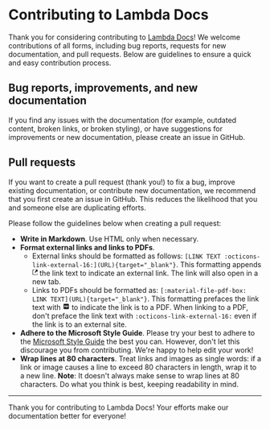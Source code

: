 # Contributing to Lambda Docs

Thank you for considering contributing to
[Lambda Docs](https://docs.lambdalabs.com)! We welcome contributions of all
forms, including bug reports, requests for new documentation, and pull requests.
Below are guidelines to ensure a quick and easy contribution process.

## Bug reports, improvements, and new documentation

If you find any issues with the documentation (for example, outdated content,
broken links, or broken styling), or have suggestions for improvements or new
documentation, please create an issue in GitHub.

## Pull requests

If you want to create a pull request (thank you!) to fix a bug, improve existing
documentation, or contribute new documentation, we recommend that you first
create an issue in GitHub. This reduces the likelihood that you and someone else
are duplicating efforts.

Please follow the guidelines below when creating a pull request:

- **Write in Markdown**. Use HTML only when necessary.
- **Format external links and links to PDFs**.
    - External links should be formatted as follows: `[LINK TEXT
      :octicons-link-external-16:](URL){target="_blank"}`. This formatting
      appends
      <svg xmlns="http://www.w3.org/2000/svg" width="0.75em" height="1em" viewBox="0 0 12 16"><path fill-rule="evenodd" d="M11 10h1v3c0 .55-.45 1-1 1H1c-.55 0-1-.45-1-1V3c0-.55.45-1 1-1h3v1H1v10h10v-3zM6 2l2.25 2.25L5 7.5L6.5 9l3.25-3.25L12 8V2H6z" fill="currentColor"/></svg>
      the link text to indicate an external link. The link will also open in a
      new tab.
    - Links to PDFs should be formatted as:
      `[:material-file-pdf-box: LINK TEXT](URL){target="_blank"}`. This
      formatting prefaces the link text with
      <svg xmlns="http://www.w3.org/2000/svg" width="1em" height="1em" viewBox="0 0 24 24"><path fill="currentColor" d="M19 3H5c-1.1 0-2 .9-2 2v14c0 1.1.9 2 2 2h14c1.1 0 2-.9 2-2V5c0-1.1-.9-2-2-2m-9.5 8.5c0 .8-.7 1.5-1.5 1.5H7v2H5.5V9H8c.8 0 1.5.7 1.5 1.5zm5 2c0 .8-.7 1.5-1.5 1.5h-2.5V9H13c.8 0 1.5.7 1.5 1.5zm4-3H17v1h1.5V13H17v2h-1.5V9h3zm-6.5 0h1v3h-1zm-5 0h1v1H7z"/></svg>
      to indicate the link is to a PDF. When linking to a PDF, don't preface the
      link text with `:octicons-link-external-16:` even if the link is to an
      external site.
- **Adhere to the Microsoft Style Guide**. Please try your best to adhere to the
  [Microsoft Style Guide](https://learn.microsoft.com/en-us/style-guide/welcome/)
  the best you can. However, don't let this discourage you from contributing.
  We're happy to help edit your work!
- **Wrap lines at 80 characters**. Treat links and images as single words: if a
  link or image causes a line to exceed 80 characters in length, wrap it to a
  new line. **Note**: It doesn't always make sense to wrap lines at 80
  characters. Do what you think is best, keeping readability in mind.

---

Thank you for contributing to Lambda Docs! Your efforts make our documentation
better for everyone!
